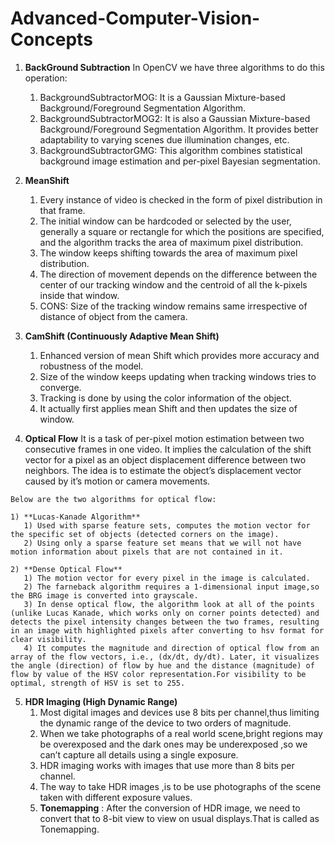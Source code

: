 # Advanced-Computer-Vision-Concepts

  1) **BackGround Subtraction**
     In OpenCV we have three algorithms to do this operation:
       1) BackgroundSubtractorMOG: It is a Gaussian Mixture-based Background/Foreground Segmentation Algorithm.
       2) BackgroundSubtractorMOG2: It is also a Gaussian Mixture-based Background/Foreground Segmentation Algorithm. It provides better adaptability to varying scenes due illumination changes, etc.
       3) BackgroundSubtractorGMG: This algorithm combines statistical background image estimation and per-pixel Bayesian segmentation.

  2) **MeanShift**
     1) Every instance of video is checked in the form of pixel distribution in that frame.
     2) The initial window can be hardcoded or selected by the user, generally a square or rectangle for which the positions are specified, and the algorithm tracks the area of maximum pixel distribution.
     3) The window keeps shifting towards the area of maximum pixel distribution.
     4) The direction of movement depends on the difference between the center of our tracking window and the centroid of all the k-pixels inside that window.
     5) CONS: Size of the tracking window remains same irrespective of distance of object from the camera.
    
  3) **CamShift (Continuously Adaptive Mean Shift)**
     1) Enhanced version of mean Shift which provides more accuracy and robustness of the model.
     2) Size of the window keeps updating when tracking windows tries to converge.
     3) Tracking is done by using the color information of the object.
     4) It actually first applies mean Shift and then updates the size of window.

  4) **Optical Flow**
     It is a task of per-pixel motion estimation between two consecutive frames in one video. It implies the calculation of the shift vector for a pixel as an object displacement difference between two neighbors. The idea is to estimate the object’s displacement vector caused by it’s motion or camera movements.

    Below are the two algorithms for optical flow:

    1) **Lucas-Kanade Algorithm**
       1) Used with sparse feature sets, computes the motion vector for the specific set of objects (detected corners on the image).
       2) Using only a sparse feature set means that we will not have motion information about pixels that are not contained in it.

    2) **Dense Optical Flow**
       1) The motion vector for every pixel in the image is calculated.
       2) The farneback algorithm requires a 1-dimensional input image,so the BRG image is converted into grayscale.
       3) In dense optical flow, the algorithm look at all of the points (unlike Lucas Kanade, which works only on corner points detected) and detects the pixel intensity changes between the two frames, resulting in an image with highlighted pixels after converting to hsv format for clear visibility.
       4) It computes the magnitude and direction of optical flow from an array of the flow vectors, i.e., (dx/dt, dy/dt). Later, it visualizes the angle (direction) of flow by hue and the distance (magnitude) of flow by value of the HSV color representation.For visibility to be optimal, strength of HSV is set to 255.


  5) **HDR Imaging (High Dynamic Range)**
     1) Most digital images and devices use 8 bits per channel,thus limiting the dynamic range of the device to two orders of magnitude.
     2) When we take photographs of a real world scene,bright regions may  be overexposed and the dark ones may be underexposed ,so we can’t capture all details using a single exposure.
     3) HDR imaging works with images that use more than 8 bits per channel.
     4) The way to take HDR images ,is to be use photographs of the scene taken with different exposure values.
     5) **Tonemapping** : After the conversion of HDR image, we need to convert that to 8-bit view to view on usual displays.That is called as Tonemapping.
